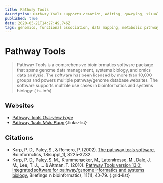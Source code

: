 ```yaml
---
title: Pathway Tools
description: Pathway Tools supports creation, editing, querying, visualization, and analysis of PGDBs. The software also allows users to publish a PGDB on the Web for access by the scientific community.
published: true
date: 2020-05-21T14:27:49.746Z
tags: genomics, functional association, data mapping, metabolic pathways
---
```


# Pathway Tools

> Pathway Tools is a comprehensive bioinformatics software package that spans genome data management, systems biology, and omics data analysis. The software has been licensed by more than 10,000 groups and powers multiple pathway/genome database websites. The software supports multiple use cases in bioinformatics and systems biology: 
{.is-info}

 

## Websites

- [Pathway Tools *Overview Page*](http://bioinformatics.ai.sri.com/ptools/ptools-overview.html)
- [Pathway Tools *Main Page*](http://bioinformatics.ai.sri.com/ptools/)
{.links-list}

## Citations

- Karp, P. D., Paley, S., & Romero, P. (2002). [The pathway tools software.](https://academic.oup.com/bioinformatics/article/18/suppl_1/S225/232136) Bioinformatics, 18(suppl_1), S225-S232.
-	Karp, P. D., Paley, S. M., Krummenacker, M., Latendresse, M., Dale, J. M., Lee, T. J., ... & Altman, T. (2010). [Pathway Tools version 13.0: integrated software for pathway/genome informatics and systems biology.](https://academic.oup.com/bib/article/11/1/40/193600) Briefings in bioinformatics, 11(1), 40-79.
{.grid-list}